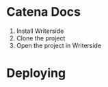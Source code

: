 # Catena Docs

1. Install Writerside
2. Clone the project
3. Open the project in Writerside

# Deploying
